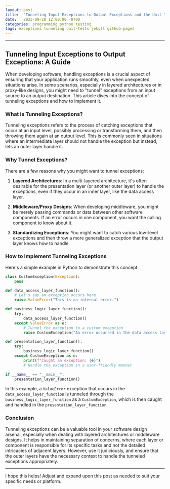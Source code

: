 ```yaml
---
layout: post
title:  "Tunneling Input Exceptions to Output Exceptions and the Unit Tests in Python that Demonstrate This"
date:   2023-09-20 12:00:00 -0700
categories: programming python testing
tags: exceptions tunneling unit-tests jekyll github-pages
---
```


---

## Tunneling Input Exceptions to Output Exceptions: A Guide

When developing software, handling exceptions is a crucial aspect of ensuring that your application runs smoothly, even when unexpected situations arise. In some scenarios, especially in layered architectures or in proxy-like designs, you might need to "tunnel" exceptions from an input source to an output destination. This article dives into the concept of tunneling exceptions and how to implement it.

### What is Tunneling Exceptions?

Tunneling exceptions refers to the process of catching exceptions that occur at an input level, possibly processing or transforming them, and then throwing them again at an output level. This is commonly seen in situations where an intermediate layer should not handle the exception but instead, lets an outer layer handle it.

### Why Tunnel Exceptions?

There are a few reasons why you might want to tunnel exceptions:

1. **Layered Architectures**: In a multi-layered architecture, it's often desirable for the presentation layer (or another outer layer) to handle the exceptions, even if they occur in an inner layer, like the data access layer.
   
2. **Middleware/Proxy Designs**: When developing middleware, you might be merely passing commands or data between other software components. If an error occurs in one component, you want the calling component to know about it.

3. **Standardizing Exceptions**: You might want to catch various low-level exceptions and then throw a more generalized exception that the output layer knows how to handle.

### How to Implement Tunneling Exceptions

Here's a simple example in Python to demonstrate this concept:

```python
class CustomException(Exception):
    pass

def data_access_layer_function():
    # Let's say an exception occurs here
    raise ValueError("This is an internal error.")

def business_logic_layer_function():
    try:
        data_access_layer_function()
    except ValueError as e:
        # Tunnel the exception to a custom exception
        raise CustomException("An error occurred in the data access layer.") from e

def presentation_layer_function():
    try:
        business_logic_layer_function()
    except CustomException as e:
        print(f"Caught an exception: {e}")
        # Handle the exception in a user-friendly manner

if __name__ == "__main__":
    presentation_layer_function()
```

In this example, a `ValueError` exception that occurs in the `data_access_layer_function` is tunneled through the `business_logic_layer_function` as a `CustomException`, which is then caught and handled in the `presentation_layer_function`.

### Conclusion

Tunneling exceptions can be a valuable tool in your software design arsenal, especially when dealing with layered architectures or middleware designs. It helps in maintaining separation of concerns, where each layer or component is responsible for its specific tasks and not the detailed intricacies of adjacent layers. However, use it judiciously, and ensure that the outer layers have the necessary context to handle the tunneled exceptions appropriately.

---

I hope this helps! Adjust and expand upon this post as needed to suit your specific needs or platform.
